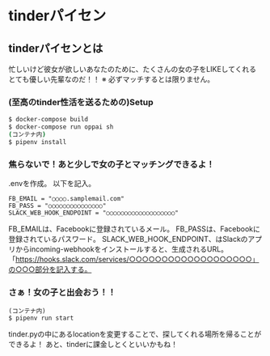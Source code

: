 # tinderパイセン
## tinderパイセンとは
忙しいけど彼女が欲しいあなたのために、たくさんの女の子をLIKEしてくれる
とても優しい先輩なのだ！！
※ 必ずマッチするとは限りません。
### (至高のtinder性活を送るための)Setup
```sh
$ docker-compose build
$ docker-compose run oppai sh
(コンテナ内)
$ pipenv install
```
### 焦らないで！あと少しで女の子とマッチングできるよ！
.envを作成。
以下を記入。
```.env
FB_EMAIL = "○○○○.samplemail.com"
FB_PASS = "○○○○○○○○○○○○○○○"
SLACK_WEB_HOOK_ENDPOINT = "○○○○○○○○○○○○○○○○○○○"
```
FB_EMAILは、Facebookに登録されているメール。
FB_PASSは、Facebookに登録されているパスワード。
SLACK_WEB_HOOK_ENDPOINT、はSlackのアプリからincoming-webhookをインストールすると、生成されるURL。
「https://hooks.slack.com/services/○○○○○○○○○○○○○○○○○○○」の○○○部分を記入する。
### さぁ！女の子と出会おう！！
```
(コンテナ内)
$ pipenv run start
```
tinder.pyの中にあるlocationを変更することで、探してくれる場所を帰ることができるよ！
あと、tinderに課金しとくといいかもね！